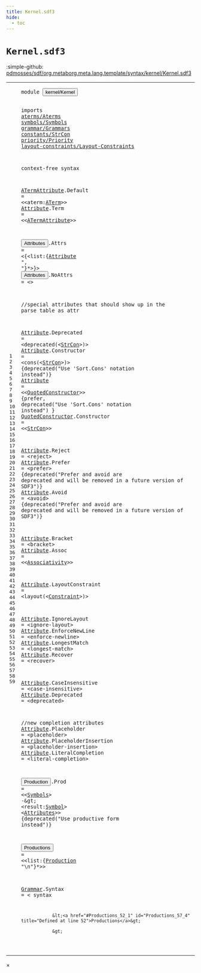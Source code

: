 ```yaml
---
title: Kernel.sdf3
hide:
  - toc
---
```


# `Kernel.sdf3`

:simple-github: [pdmosses/sdf/org.metaborg.meta.lang.template/syntax/kernel/Kernel.sdf3]

[pdmosses/sdf/org.metaborg.meta.lang.template/syntax/kernel/Kernel.sdf3]: https://github.com/pdmosses/sdf/blob/master/org.metaborg.meta.lang.template/syntax/kernel/Kernel.sdf3 "The source file on GitHub"

<div class="sdf3"><table class="highlighttable"><tbody><tr><td class="linenos"><div class="linenodiv"><pre><span></span>1
2
3
4
5
6
7
8
9
10
11
12
13
14
15
16
17
18
19
20
21
22
23
24
25
26
27
28
29
30
31
32
33
34
35
36
37
38
39
40
41
42
43
44
45
46
47
48
49
50
51
52
53
54
55
56
57
58
59
</pre></div></td>
<td class="code"><pre><code><span class="keyword">module</span> <button class="modal-open" id="kernel/Kernel_1_8" title="Multi-file references" data-urls="../../TemplateLang.sdf3/#kernel/Kernel_9_3 line 9; ../../aliases/Aliases.sdf3/#kernel/Kernel_3_9 line 3; ../../basic/Basic.sdf3/#kernel/Kernel_3_9 line 3; ../../characterclass/CC.sdf3/#kernel/Kernel_4_9 line 4; ../../labels/Labels.sdf3/#kernel/Kernel_3_9 line 3; ../../lifting/Lifting.sdf3/#kernel/Kernel_3_9 line 3; ../../literals/Literals.sdf3/#kernel/Kernel_3_9 line 3; ../../modules/Modules.sdf3/#kernel/Kernel_3_9 line 3; ../../priority/Priority.sdf3/#kernel/Kernel_3_9 line 3; ../../regular/Regular.sdf3/#kernel/Kernel_3_9 line 3; ../../renaming/Renaming.sdf3/#kernel/Kernel_3_9 line 3; ../../sdf2-core/Sdf2-Syntax.sdf3/#kernel/Kernel_3_9 line 3; ../../sorts/Sorts.sdf3/#kernel/Kernel_3_9 line 3; ../../symbols/Start-Symbols.sdf3/#kernel/Kernel_3_9 line 3">kernel/Kernel</button>

<span class="keyword">imports</span> <a href="../../aterms/Aterms.sdf3/#aterms/Aterms_1_8" id="aterms/Aterms_3_9" title="Defined at ../../aterms/Aterms.sdf3 line 1">aterms/Aterms</a> 
        <a href="../../symbols/Symbols.sdf3/#symbols/Symbols_1_8" id="symbols/Symbols_4_9" title="Defined at ../../symbols/Symbols.sdf3 line 1">symbols/Symbols</a> 
        <a href="../../grammar/Grammars.sdf3/#grammar/Grammars_1_8" id="grammar/Grammars_5_9" title="Defined at ../../grammar/Grammars.sdf3 line 1">grammar/Grammars</a>
        <a href="../../constants/StrCon.sdf3/#constants/StrCon_1_8" id="constants/StrCon_6_9" title="Defined at ../../constants/StrCon.sdf3 line 1">constants/StrCon</a>
        <a href="../../priority/Priority.sdf3/#priority/Priority_1_8" id="priority/Priority_7_9" title="Defined at ../../priority/Priority.sdf3 line 1">priority/Priority</a>
        <a href="../../layout-constraints/Layout-Constraints.sdf3/#layout-constraints/Layout-Constraints_1_8" id="layout-constraints/Layout-Constraints_8_9" title="Defined at ../../layout-constraints/Layout-Constraints.sdf3 line 1">layout-constraints/Layout-Constraints</a>
 
<span class="keyword">context-free syntax</span>

<a href="#ATermAttribute_13_20" id="ATermAttribute_12_1" title="Referenced at line 13">ATermAttribute</a>.<span class="cons_Constructor"><span id="Default_12_16" title="Not referenced">Default</span></span> = &lt;&lt;<span class="cons_Unquoted"><span id="aterm_12_28" title="Not referenced">aterm</span></span>:<a href="../../aterms/Aterms.sdf3/#ATerm_14_2" id="ATerm_12_34" title="Defined at ../../aterms/Aterms.sdf3 line 14, 15, 16, 17, 18, 19, 20">ATerm</a>&gt;&gt;
<a href="#Attribute_15_29" id="Attribute_13_1" title="Referenced at line 15">Attribute</a>.<span class="cons_Constructor"><span id="Term_13_11" title="Not referenced">Term</span></span> = &lt;&lt;<a href="#ATermAttribute_12_1" id="ATermAttribute_13_20" title="Defined at line 12">ATermAttribute</a>&gt;&gt;

<button class="modal-open" id="Attributes_15_1" title="Multi-file references" data-urls="#Attributes_50_51 line 50; ../../TemplateLang.sdf3/#Attributes_30_60 line 30, 85, 86, 90, 93">Attributes</button>.<span class="cons_Constructor"><span id="Attrs_15_12" title="Not referenced">Attrs</span></span> = &lt;<span class="cons_String">{</span>&lt;<span class="cons_Unquoted"><span id="list_15_23" title="Not referenced">list</span></span>:{<a href="#Attribute_13_1" id="Attribute_15_29" title="Defined at line 13, 22, 23, 24, 27, 28, 29, 31, 32, 34, 36, 37, 38, 39, 41, 42, 45, 46, 47">Attribute</a> <span class="cons_Lit">", "</span>}*&gt;<span class="cons_String">}</span>&gt;
<button class="modal-open" id="Attributes_16_1" title="Multi-file references" data-urls="#Attributes_50_51 line 50; ../../TemplateLang.sdf3/#Attributes_30_60 line 30, 85, 86, 90, 93">Attributes</button>.<span class="cons_Constructor"><span id="NoAttrs_16_12" title="Not referenced">NoAttrs</span></span> = &lt;&gt;



<span class="layout">//special attributes that should show up in the parse table as attr</span>

<a href="#Attribute_15_29" id="Attribute_22_1" title="Referenced at line 15">Attribute</a>.<span class="cons_Constructor"><span id="Deprecated_22_11" title="Not referenced">Deprecated</span></span> = &lt;<span class="cons_String">deprecated(</span>&lt;<a href="../../constants/StrCon.sdf3/#StrCon_12_5" id="StrCon_22_37" title="Defined at ../../constants/StrCon.sdf3 line 12">StrCon</a>&gt;<span class="cons_String">)</span>&gt; 
<a href="#Attribute_15_29" id="Attribute_23_1" title="Referenced at line 15">Attribute</a>.<span class="cons_Constructor"><span id="Constructor_23_11" title="Not referenced">Constructor</span></span> = &lt;<span class="cons_String">cons(</span>&lt;<a href="../../constants/StrCon.sdf3/#StrCon_12_5" id="StrCon_23_32" title="Defined at ../../constants/StrCon.sdf3 line 12">StrCon</a>&gt;<span class="cons_String">)</span>&gt; {<span class="keyword">deprecated</span>("Use 'Sort.Cons' notation instead")}
<a href="#Attribute_15_29" id="Attribute_24_1" title="Referenced at line 15">Attribute</a> = &lt;&lt;<a href="#QuotedConstructor_25_1" id="QuotedConstructor_24_15" title="Defined at line 25">QuotedConstructor</a>&gt;&gt; {<span class="keyword">prefer</span>, <span class="keyword">deprecated</span>("Use 'Sort.Cons' notation instead") }
<a href="#QuotedConstructor_24_15" id="QuotedConstructor_25_1" title="Referenced at line 24">QuotedConstructor</a>.<span class="cons_Constructor"><span id="Constructor_25_19" title="Not referenced">Constructor</span></span> = &lt;&lt;<a href="../../constants/StrCon.sdf3/#StrCon_12_5" id="StrCon_25_35" title="Defined at ../../constants/StrCon.sdf3 line 12">StrCon</a>&gt;&gt;

<a href="#Attribute_15_29" id="Attribute_27_1" title="Referenced at line 15">Attribute</a>.<span class="cons_Constructor"><span id="Reject_27_11" title="Not referenced">Reject</span></span> = &lt;<span class="cons_String">reject</span>&gt;
<a href="#Attribute_15_29" id="Attribute_28_1" title="Referenced at line 15">Attribute</a>.<span class="cons_Constructor"><span id="Prefer_28_11" title="Not referenced">Prefer</span></span> = &lt;<span class="cons_String">prefer</span>&gt; {<span class="keyword">deprecated</span>("Prefer and avoid are deprecated and will be removed in a future version of SDF3")}
<a href="#Attribute_15_29" id="Attribute_29_1" title="Referenced at line 15">Attribute</a>.<span class="cons_Constructor"><span id="Avoid_29_11" title="Not referenced">Avoid</span></span> = &lt;<span class="cons_String">avoid</span>&gt; {<span class="keyword">deprecated</span>("Prefer and avoid are deprecated and will be removed in a future version of SDF3")}

<a href="#Attribute_15_29" id="Attribute_31_1" title="Referenced at line 15">Attribute</a>.<span class="cons_Constructor"><span id="Bracket_31_11" title="Not referenced">Bracket</span></span> = &lt;<span class="cons_String">bracket</span>&gt;
<a href="#Attribute_15_29" id="Attribute_32_1" title="Referenced at line 15">Attribute</a>.<span class="cons_Constructor"><span id="Assoc_32_11" title="Not referenced">Assoc</span></span> = &lt;&lt;<a href="../../priority/Priority.sdf3/#Associativity_7_1" id="Associativity_32_21" title="Defined at ../../priority/Priority.sdf3 line 7, 8, 9, 10, 11">Associativity</a>&gt;&gt;

<a href="#Attribute_15_29" id="Attribute_34_1" title="Referenced at line 15">Attribute</a>.<span class="cons_Constructor"><span id="LayoutConstraint_34_11" title="Not referenced">LayoutConstraint</span></span> = &lt;<span class="cons_String">layout(</span>&lt;<a href="../../layout-constraints/Layout-Constraints.sdf3/#Constraint_15_3" id="Constraint_34_39" title="Defined at ../../layout-constraints/Layout-Constraints.sdf3 line 15, 40, 41, 42, 43, 44, 45, 46, 47, 48, 50, 51, 52, 53, 54, 55, 57, 58, 59, 60, 61, 62, 63, 64">Constraint</a>&gt;<span class="cons_String">)</span>&gt;

<a href="#Attribute_15_29" id="Attribute_36_1" title="Referenced at line 15">Attribute</a>.<span class="cons_Constructor"><span id="IgnoreLayout_36_11" title="Not referenced">IgnoreLayout</span></span> = &lt;<span class="cons_String">ignore-layout</span>&gt;
<a href="#Attribute_15_29" id="Attribute_37_1" title="Referenced at line 15">Attribute</a>.<span class="cons_Constructor"><span id="EnforceNewLine_37_11" title="Not referenced">EnforceNewLine</span></span> = &lt;<span class="cons_String">enforce-newline</span>&gt;
<a href="#Attribute_15_29" id="Attribute_38_1" title="Referenced at line 15">Attribute</a>.<span class="cons_Constructor"><span id="LongestMatch_38_11" title="Not referenced">LongestMatch</span></span> = &lt;<span class="cons_String">longest-match</span>&gt;
<a href="#Attribute_15_29" id="Attribute_39_1" title="Referenced at line 15">Attribute</a>.<span class="cons_Constructor"><span id="Recover_39_11" title="Not referenced">Recover</span></span>      = &lt;<span class="cons_String">recover</span>&gt;

<a href="#Attribute_15_29" id="Attribute_41_1" title="Referenced at line 15">Attribute</a>.<span class="cons_Constructor"><span id="CaseInsensitive_41_11" title="Not referenced">CaseInsensitive</span></span> = &lt;<span class="cons_String">case-insensitive</span>&gt;
<a href="#Attribute_15_29" id="Attribute_42_1" title="Referenced at line 15">Attribute</a>.<span class="cons_Constructor"><span id="Deprecated_42_11" title="Not referenced">Deprecated</span></span> = &lt;<span class="cons_String">deprecated</span>&gt;  

<span class="layout">//new completion attributes</span>
<a href="#Attribute_15_29" id="Attribute_45_1" title="Referenced at line 15">Attribute</a>.<span class="cons_Constructor"><span id="Placeholder_45_11" title="Not referenced">Placeholder</span></span> = &lt;<span class="cons_String">placeholder</span>&gt; 
<a href="#Attribute_15_29" id="Attribute_46_1" title="Referenced at line 15">Attribute</a>.<span class="cons_Constructor"><span id="PlaceholderInsertion_46_11" title="Not referenced">PlaceholderInsertion</span></span> = &lt;<span class="cons_String">placeholder-insertion</span>&gt; 
<a href="#Attribute_15_29" id="Attribute_47_1" title="Referenced at line 15">Attribute</a>.<span class="cons_Constructor"><span id="LiteralCompletion_47_11" title="Not referenced">LiteralCompletion</span></span> = &lt;<span class="cons_String">literal-completion</span>&gt; 


<button class="modal-open" id="Production_50_1" title="Multi-file references" data-urls="#Production_52_23 line 52; ../../priority/Priority.sdf3/#Production_27_24 line 27; ../../renaming/Renaming.sdf3/#Production_9_35 line 9">Production</button>.<span class="cons_Constructor"><span id="Prod_50_12" title="Not referenced">Prod</span></span> = &lt;&lt;<a href="../../symbols/Symbols.sdf3/#Symbols_8_1" id="Symbols_50_21" title="Defined at ../../symbols/Symbols.sdf3 line 8">Symbols</a>&gt; <span class="cons_String">-</span>\&gt; &lt;<span class="cons_Unquoted"><span id="result_50_35" title="Not referenced">result</span></span>:<a href="../../symbols/Symbols.sdf3/#Symbol_7_1" id="Symbol_50_42" title="Defined at ../../symbols/Symbols.sdf3 line 7">Symbol</a>&gt; &lt;<a href="#Attributes_15_1" id="Attributes_50_51" title="Defined at line 15, 16">Attributes</a>&gt;&gt; {<span class="keyword">deprecated</span>("Use productive form instead")}

<button class="modal-open" id="Productions_52_1" title="Multi-file references" data-urls="#Productions_57_4 line 57; ../../basic/Basic.sdf3/#Productions_12_4 line 12, 18, 24, 37">Productions</button> = &lt;&lt;<span class="cons_Unquoted"><span id="list_52_17" title="Not referenced">list</span></span>:{<a href="#Production_50_1" id="Production_52_23" title="Defined at line 50">Production</a> <span class="cons_Lit">"\n"</span>}*&gt;&gt;

<a href="../../modules/Modules.sdf3/#Grammar_33_28" id="Grammar_54_1" title="Referenced at ../../modules/Modules.sdf3 line 33">Grammar</a>.<span class="cons_Constructor"><span id="Syntax_54_9" title="Not referenced">Syntax</span></span> = &lt;
        <span class="cons_String">syntax</span> 

                &lt;<a href="#Productions_52_1" id="Productions_57_4" title="Defined at line 52">Productions</a>&gt;
                
                &gt;
</code></pre></td></tr></tbody></table></div>

<div id="modal">
  <div id="modal-content">
    <span id="modal-close">&times;</span>
    <h2 id="modal-h2"></h2>
    <p  id="modal-p"></p>
    <ul id="modal-ul"></ul>
  </div>
</div>
